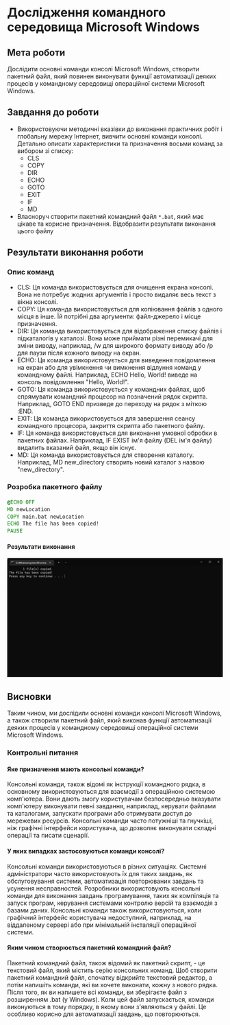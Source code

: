 # Дослідження командного середовища Microsoft Windows

## Мета роботи

Дослідити основні команди консолі Microsoft Windows, створити пакетний файл, який повинен виконувати функції автоматизації деяких процесів у командному середовищі операційної системи Microsoft Windows.

## Завдання до роботи

- Використовуючи методичні вказівки до виконання практичних робіт і глобальну мережу Інтернет, вивчити основні команди консолі. Детально описати характеристики та призначення восьми команд за вибором зі списку:
  - CLS
  - COPY
  - DIR
  - ECHO
  - GOTO
  - EXIT
  - IF
  - MD
- Власноруч створити пакетний командний файл `*.bat`, який має цікаве та корисне призначення. Відобразити результати виконання цього файлу

## Результати виконання роботи

### Опис команд

- CLS: Ця команда використовується для очищення екрана консолі. Вона не потребує жодних аргументів і просто видаляє весь текст з вікна консолі.
- COPY: Ця команда використовується для копіювання файлів з одного місця в інше. Їй потрібні два аргументи: файл-джерело і місце призначення.
- DIR: Ця команда використовується для відображення списку файлів і підкаталогів у каталозі. Вона може приймати різні перемикачі для зміни виводу, наприклад, /w для широкого формату виводу або /p для паузи після кожного виводу на екран.
- ECHO: Ця команда використовується для виведення повідомлення на екран або для увімкнення чи вимкнення відлуння команд у командному файлі. Наприклад, ECHO Hello, World! виведе на консоль повідомлення "Hello, World!".
- GOTO: Ця команда використовується у командних файлах, щоб спрямувати командний процесор на позначений рядок скрипта. Наприклад, GOTO END призведе до переходу на рядок з міткою :END.
- EXIT: Ця команда використовується для завершення сеансу командного процесора, закриття скрипта або пакетного файлу.
- IF: Ця команда використовується для виконання умовної обробки в пакетних файлах. Наприклад, IF EXIST ім'я файлу (DEL ім'я файлу) видалить вказаний файл, якщо він існує.
- MD: Ця команда використовується для створення каталогу. Наприклад, MD new_directory створить новий каталог з назвою "new_directory".

### Розробка пакетного файлу

```bat
@ECHO OFF
MD newLocation
COPY main.bat newLocation
ECHO The file has been copied!
PAUSE
```

#### Результати виконання

![1699996950764](image/main/1699996950764.png)

## Висновки

Таким чином, ми дослідили основні команди консолі Microsoft Windows, а також створили пакетний файл, який виконав функції автоматизації деяких процесів у командному середовищі операційної системи Microsoft Windows.

### Контрольні питання

#### Яке призначення мають консольні команди?

Консольні команди, також відомі як інструкції командного рядка, в основному використовуються для взаємодії з операційною системою комп'ютера. Вони дають змогу користувачам безпосередньо вказувати комп'ютеру виконувати певні завдання, наприклад, керувати файлами та каталогами, запускати програми або отримувати доступ до мережевих ресурсів. Консольні команди часто потужніші та гнучкіші, ніж графічні інтерфейси користувача, що дозволяє виконувати складні операції та писати сценарії.

#### У яких випадках застосовуються команди консолі?

Консольні команди використовуються в різних ситуаціях. Системні адміністратори часто використовують їх для таких завдань, як обслуговування системи, автоматизація повторюваних завдань та усунення несправностей. Розробники використовують консольні команди для виконання завдань програмування, таких як компіляція та запуск програм, керування системами контролю версій та взаємодія з базами даних. Консольні команди також використовуються, коли графічний інтерфейс користувача недоступний, наприклад, на віддаленому сервері або при мінімальній інсталяції операційної системи.

#### Яким чином створюється пакетний командний файл?

Пакетний командний файл, також відомий як пакетний скрипт, - це текстовий файл, який містить серію консольних команд. Щоб створити пакетний командний файл, спочатку відкрийте текстовий редактор, а потім напишіть команди, які ви хочете виконати, кожну з нового рядка. Після того, як ви напишете всі команди, ви зберігаєте файл з розширенням .bat (у Windows). Коли цей файл запускається, команди виконуються в тому порядку, в якому вони з'являються у файлі. Це особливо корисно для автоматизації завдань, що повторюються.
